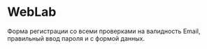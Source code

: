 # WebLab 
Форма регистрации со всеми проверками на валидность Email, правильный ввод пароля и с формой данных.
